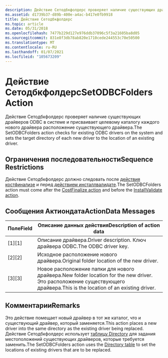```yaml
---
description: Действие Сетодбкфолдерс проверяет наличие существующих драйверов ODBC в системе и присваивает целевому каталогу каждого нового драйвера расположение существующего драйвера.
ms.assetid: d1739b37-d89b-400e-a4ac-b417e0fb9918
title: Действие Сетодбкфолдерс
ms.topic: article
ms.date: 05/31/2018
ms.openlocfilehash: 7477b229d127e976ddb37096c5f3a21605ba8d05
ms.sourcegitcommit: 831e8f3db78ab820e1710cede244553c70e50500
ms.translationtype: MT
ms.contentlocale: ru-RU
ms.lasthandoff: 01/07/2021
ms.locfileid: "105673209"
---
```

# <a name="setodbcfolders-action"></a><span data-ttu-id="a541b-103">Действие Сетодбкфолдерс</span><span class="sxs-lookup"><span data-stu-id="a541b-103">SetODBCFolders Action</span></span>

<span data-ttu-id="a541b-104">Действие Сетодбкфолдерс проверяет наличие существующих драйверов ODBC в системе и присваивает целевому каталогу каждого нового драйвера расположение существующего драйвера.</span><span class="sxs-lookup"><span data-stu-id="a541b-104">The SetODBCFolders action checks for existing ODBC drivers on the system and sets the target directory of each new driver to the location of an existing driver.</span></span>

## <a name="sequence-restrictions"></a><span data-ttu-id="a541b-105">Ограничения последовательности</span><span class="sxs-lookup"><span data-stu-id="a541b-105">Sequence Restrictions</span></span>

<span data-ttu-id="a541b-106">Действие Сетодбкфолдерс должно следовать после [действия костфинализе](costfinalize-action.md) и перед [действием инсталлвалидате](installvalidate-action.md).</span><span class="sxs-lookup"><span data-stu-id="a541b-106">The SetODBCFolders action must come after the [CostFinalize action](costfinalize-action.md) and before the [InstallValidate action](installvalidate-action.md).</span></span>

## <a name="actiondata-messages"></a><span data-ttu-id="a541b-107">Сообщения Актиондата</span><span class="sxs-lookup"><span data-stu-id="a541b-107">ActionData Messages</span></span>



| <span data-ttu-id="a541b-108">Поле</span><span class="sxs-lookup"><span data-stu-id="a541b-108">Field</span></span> | <span data-ttu-id="a541b-109">Описание данных действия</span><span class="sxs-lookup"><span data-stu-id="a541b-109">Description of action data</span></span>                                                          |
|-------|-------------------------------------------------------------------------------------|
| <span data-ttu-id="a541b-110">\[1\]</span><span class="sxs-lookup"><span data-stu-id="a541b-110">\[1\]</span></span> | <span data-ttu-id="a541b-111">Описание драйвера.</span><span class="sxs-lookup"><span data-stu-id="a541b-111">Driver description.</span></span> <span data-ttu-id="a541b-112">Ключ драйвера ODBC.</span><span class="sxs-lookup"><span data-stu-id="a541b-112">The ODBC driver key.</span></span>                                            |
| <span data-ttu-id="a541b-113">\[2\]</span><span class="sxs-lookup"><span data-stu-id="a541b-113">\[2\]</span></span> | <span data-ttu-id="a541b-114">Исходное расположение нового драйвера.</span><span class="sxs-lookup"><span data-stu-id="a541b-114">Original folder location of the new driver.</span></span>                                         |
| <span data-ttu-id="a541b-115">\[3\]</span><span class="sxs-lookup"><span data-stu-id="a541b-115">\[3\]</span></span> | <span data-ttu-id="a541b-116">Новое расположение папки для нового драйвера.</span><span class="sxs-lookup"><span data-stu-id="a541b-116">New folder location for the new driver.</span></span> <span data-ttu-id="a541b-117">Это расположение существующего драйвера.</span><span class="sxs-lookup"><span data-stu-id="a541b-117">This is the location of an existing driver.</span></span> |



 

## <a name="remarks"></a><span data-ttu-id="a541b-118">Комментарии</span><span class="sxs-lookup"><span data-stu-id="a541b-118">Remarks</span></span>

<span data-ttu-id="a541b-119">Это действие помещает новый драйвер в тот же каталог, что и существующий драйвер, который заменяется.</span><span class="sxs-lookup"><span data-stu-id="a541b-119">This action places a new driver into the same directory as the existing driver being replaced.</span></span> <span data-ttu-id="a541b-120">Действие Сетодбкфолдерс использует [таблицу Directory](directory-table.md) для задания местоположений существующих драйверов, которые требуется заменить.</span><span class="sxs-lookup"><span data-stu-id="a541b-120">The SetODBCFolders action uses the [Directory table](directory-table.md) to set the locations of existing drivers that are to be replaced.</span></span>

 

 



